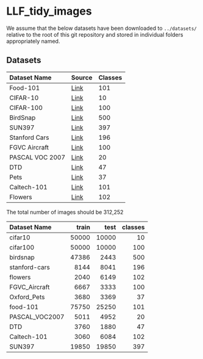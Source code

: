 # LLF_tidy_images

We assume that the below datasets have been downloaded to `../datasets/` relative
to the root of this git repository and stored in individual folders
appropriately named.

## Datasets


| Dataset Name | Source | Classes |
|:-------------|:-------|:--------|
| Food-101 | [Link](https://vision.ee.ethz.ch/datasets_extra/food-101/) | 101 |
| CIFAR-10     | [Link](https://www.cs.toronto.edu/~kriz/cifar.html) | 10 | 
| CIFAR-100    | [Link](https://www.cs.toronto.edu/~kriz/cifar.html) | 100 |
| BirdSnap     | [Link](http://thomasberg.org)  | 500 | 
| SUN397 | [Link](https://vision.princeton.edu/projects/2010/SUN/) | 397 | 
| Stanford Cars| [Link](http://ai.stanford.edu/~jkrause/cars/car_dataset.html) | 196 |
| FGVC Aircraft| [Link](https://www.robots.ox.ac.uk/~vgg/data/fgvc-aircraft/) | 100 |
| PASCAL VOC 2007 | [Link](http://host.robots.ox.ac.uk/pascal/VOC/voc2007/) | 20 |
| DTD | [Link](http://www.robots.ox.ac.uk/~vgg/data/dtd/) | 47 | 
| Pets | [Link](http://www.robots.ox.ac.uk/~vgg/data/pets/) | 37 |
| Caltech-101 | [Link](http://www.vision.caltech.edu/Image_Datasets/Caltech101/Caltech101.html) | 101
| Flowers | [Link](https://www.robots.ox.ac.uk/~vgg/data/flowers/17/) | 102 |



The total number of images should be 312,252


| Dataset Name  | train|  test| classes|
|:--------------|-----:|-----:|-------:|
|cifar10        | 50000| 10000| 10     |   
|cifar100       | 50000| 10000| 100    |
|birdsnap       | 47386|  2443| 500    |
|stanford-cars  |  8144|  8041| 196    |
|flowers        |  2040|  6149| 102    |
|FGVC_Aircraft  |  6667|  3333| 100    |
|Oxford_Pets    |  3680|  3369| 37     |
|food-101       | 75750| 25250| 101    |
|PASCAL_VOC2007 |  5011|  4952| 20     |
|DTD            |  3760|  1880| 47     |
|Caltech-101    |  3060|  6084| 102    |
|SUN397         | 19850| 19850| 397    |



